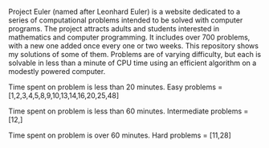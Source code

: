 Project Euler (named after Leonhard Euler) is a website dedicated to a series of computational problems intended to be solved with computer programs.
The project attracts adults and students interested in mathematics and computer programming.
It includes over 700 problems, with a new one added once every one or two weeks. This repository shows my solutions of some of them.
Problems are of varying difficulty, but each is solvable in less than a minute of CPU time using an efficient algorithm on a modestly powered computer.

Time spent on problem is less than 20 minutes.
Easy problems = [1,2,3,4,5,8,9,10,13,14,16,20,25,48]

Time spent on problem is less than 60 minutes.
Intermediate problems = [12,]

Time spent on problem is over 60 minutes.
Hard problems = [11,28]


